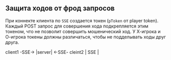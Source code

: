 ## Защита ходов от фрод запросов

При коннекте клиента по `SSE` cоздается токен (`pToken` от player token).
Каждый POST запрос для совершения хода подкрепляется этим токеном, что не позволит совершить мошенический ход.
У Х-игрока и О-игрока токены должны различаться, чтобы не подделывать ходы друг друга.



client1   -SSE->   |server|   <-SSE-   cleint2
                   | SSE  |